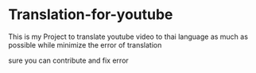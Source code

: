 # Translation-for-youtube

This is my Project to translate youtube video to thai language as much as possible while minimize the error of translation

sure you can contribute and fix error
